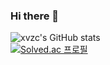### Hi there 👋

![xvzc's GitHub stats](https://github-readme-stats.vercel.app/api?username=xvzc&count_private=true)  
[![Solved.ac 프로필](http://mazassumnida.wtf/api/generate_badge?boj=jry9913)](https://solved.ac/jry9913)

